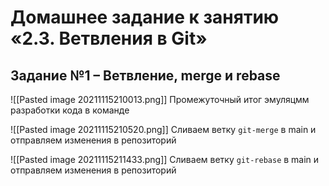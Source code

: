 # Домашнее задание к занятию «2.3. Ветвления в Git»
## Задание №1 – Ветвление, merge и rebase


![[Pasted image 20211115210013.png]]
Промежуточный итог эмуляцмм разработки кода в команде

![[Pasted image 20211115210520.png]]
Сливаем ветку `git-merge` в main и отправляем изменения в репозиторий

![[Pasted image 20211115211433.png]]
Сливаем ветку `git-rebase` в main и отправляем изменения в репозиторий


